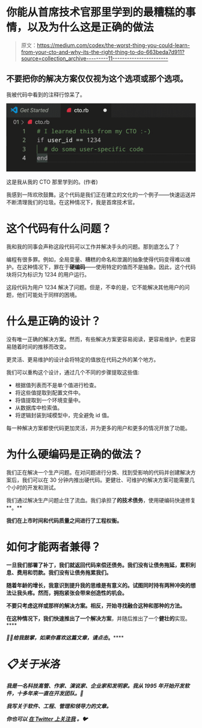# 你能从首席技术官那里学到的最糟糕的事情，以及为什么这是正确的做法

> 原文：<https://medium.com/codex/the-worst-thing-you-could-learn-from-your-cto-and-why-its-the-right-thing-to-do-663beda7d911?source=collection_archive---------11----------------------->

## 不要把你的解决方案仅仅视为这个选项或那个选项。

我被代码中看到的注释行惊呆了。

![](img/38ad7c9f0b8361c554fa2b185cf49125.png)

这是我从我的 CTO 那里学到的。(作者)

我感到一阵欢欣鼓舞。这个代码是我们正在建立的文化的一个例子——快速运送并不断清理我们的垃圾。在这种情况下，我是首席技术官。

# 这个代码有什么问题？

我和我的同事会声称这段代码可以工作并解决手头的问题。那到底怎么了？

编程有很多罪。例如，全局变量、糟糕的命名和泄漏的抽象使得代码变得难以维护。在这种情况下，罪在于**硬编码**——使用特定的值而不是抽象。因此，这个代码块将只为标识为 1234 的用户运行。

这段代码为用户 1234 解决了问题。但是，不幸的是，它不能解决其他用户的问题，他们可能处于同样的困境。

# 什么是正确的设计？

没有唯一正确的解决方案。然而，有些解决方案更容易阅读，更容易维护，也更容易随着时间的推移而改变。

更灵活、更易维护的设计会将特定的值放在代码之外的某个地方。

我们可以重构这个设计，通过几个不同的步骤提取这些值:

*   根据值列表而不是单个值进行检查。
*   将这些值提取到配置文件中。
*   将值提取到一个环境变量中。
*   从数据库中检索值。
*   将逻辑封装到域模型中，完全避免 id 值。

每一种解决方案都使代码更加灵活，并为更多的用户和更多的情况开放了功能。

# 为什么硬编码是正确的做法？

我们正在解决一个生产问题。在对问题进行分类、找到受影响的代码并创建解决方案后，我们可以在 30 分钟内推出硬代码。更健壮、可维护的解决方案可能需要几个小时的开发和测试。

我们通过解决生产问题止住了流血。我们承担了**的技术债务**，使用硬编码快速修复**。**

****我们在上市时间和代码质量之间进行了工程权衡。****

# **如何才能两者兼得？**

**一旦我们部署了补丁，我们就返回代码来偿还债务。我们没有让债务拖延，累积利息、费用和罚款。我们没有让债务拖累我们。**

**随着年龄的增长，我意识到提升我的思维是有意义的。试图同时持有两种冲突的想法让我头疼。然而，拥抱紧张会带来创造性的机会。**

**不要只考虑这样或那样的解决方案。相反，开始寻找融合这种和那种的方法。**

**在这种情况下，我们快速推出了一个解决方案**，并随后推出了一个**健壮的**实现。****

*****👏🏻给我鼓掌，如果你喜欢这篇文章，请点击***。******

# *****📋关于米洛*****

*****我是一名科技高管、作家、演说家、企业家和发明家。我从 1995 年开始开发软件，十多年来一直在开发团队。🚀*****

*****我写关于软件、工程、管理和领导力的文章。*****

******你也可以* [*在 Twitter 上关注我*](https://twitter.com/milotodorovich) *。🐦******